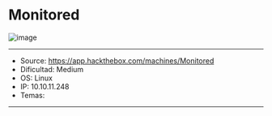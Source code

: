 # Monitored

![image](https://github.com/JoseVazquez101/Writteups/assets/111292579/cd96ae19-ff86-4d11-8f6e-2285bd4900aa)

***
- Source: https://app.hackthebox.com/machines/Monitored
- Dificultad: Medium
- OS: Linux
- IP: 10.10.11.248
- Temas:
***
